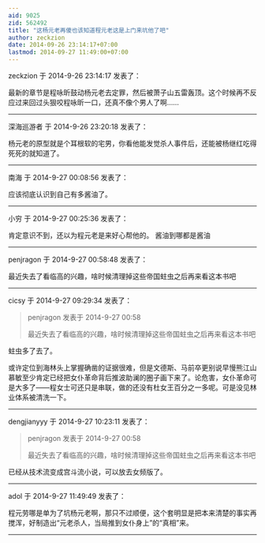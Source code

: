 ```yaml
---
aid: 9025
zid: 562492
title: "这杨元老再傻也该知道程元老这是上门来坑他了吧"
author: zeckzion
date: 2014-09-26 23:14:17+07:00
lastmod: 2014-09-27 11:49:00+07:00
---
```


zeckzion 于 2014-9-26 23:14:17 发表了：

最新的章节是程咏昕鼓动杨元老去定罪，然后被萧子山五雷轰顶。这个时候再不反应过来回过头狠咬程咏昕一口，还真不像个男人了啊……

---

深海巡游者 于 2014-9-26 23:20:18 发表了：

杨元老的原型就是个耳根软的宅男，你看他能发觉杀人事件后，还能被杨继红吃得死死的就知道了。

---

南海 于 2014-9-27 00:08:56 发表了：

应该彻底认识到自己有多酱油了。

---

小穷 于 2014-9-27 00:25:36 发表了：

肯定意识不到，还以为程元老是来好心帮他的。 酱油到哪都是酱油

---

penjragon 于 2014-9-27 00:58:48 发表了：

最近失去了看临高的兴趣，啥时候清理掉这些帝国蛀虫之后再来看这本书吧

---

cicsy 于 2014-9-27 09:29:34 发表了：

> penjragon 发表于 2014-9-27 00:58
>
> 最近失去了看临高的兴趣，啥时候清理掉这些帝国蛀虫之后再来看这本书吧

蛀虫多了去了。

或许定位到海林头上掌握确凿的证据很难，但是文德斯、马前卒更别说早慢熊江山慕敏至少肯定已经把女仆革命背后推波助澜的圈子画下来了。论危害，女仆革命可是大多了——程女士可还只是串联，做的还没有杜女王百分之一多呢。可是没见林业体系被清洗一下。

---

dengjianyyy 于 2014-9-27 10:23:11 发表了：

> penjragon 发表于 2014-9-27 00:58
>
> 最近失去了看临高的兴趣，啥时候清理掉这些帝国蛀虫之后再来看这本书吧

已经从技术流变成宫斗流小说，可以放去女频版了。

---

adol 于 2014-9-27 11:49:49 发表了：

程元劳哪是单为了坑杨元老啊，那只不过顺便，这个套明显是把本来清楚的事实再搅浑，好制造出“元老杀人，当局推到女仆身上”的“真相”来。

---
